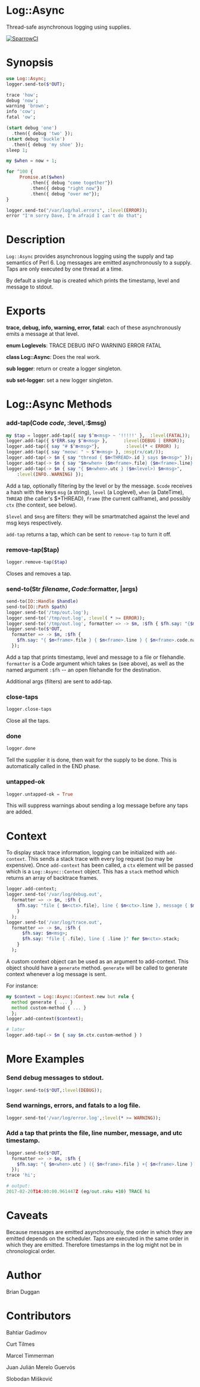 Log::Async
==========
Thread-safe asynchronous logging using supplies.

[![SparrowCI](https://ci.sparrowhub.io/project/gh-bduggan-raku-log-async/badge)](https://ci.sparrowhub.io)

Synopsis
========

```raku
use Log::Async;
logger.send-to($*OUT);

trace 'how';
debug 'now';
warning 'brown';
info 'cow';
fatal 'ow';

(start debug 'one')
  .then({ debug 'two' });
(start debug 'buckle')
  .then({ debug 'my shoe' });
sleep 1;

my $when = now + 1;

for ^100 {
     Promise.at($when)
         .then({ debug "come together"})
         .then({ debug "right now"})
         .then({ debug "over me"});
}

logger.send-to("/var/log/hal.errors", :level(ERROR));
error "I'm sorry Dave, I'm afraid I can't do that";
```

Description
===========

`Log::Async` provides asynchronous logging using
the supply and tap semantics of Perl 6.  Log messages
are emitted asynchronously to a supply.  Taps are
only executed by one thread at a time.

By default a single tap is created which prints the timestamp,
level and message to stdout.

Exports
=======

**trace, debug, info, warning, error, fatal**: each of these
asynchronously emits a message at that level.

**enum Loglevels**: TRACE DEBUG INFO WARNING ERROR FATAL

**class Log::Async**: Does the real work.

**sub logger**: return or create a logger singleton.

**sub set-logger**: set a new logger singleton.

Log::Async Methods
==========

### add-tap(Code $code,:$level,:$msg)
```raku
my $tap = logger.add-tap({ say $^m<msg> ~ '!!!!!' },  :level(FATAL));
logger.add-tap({ $*ERR.say $^m<msg> },      :level(DEBUG | ERROR));
logger.add-tap({ say "# $^m<msg>"},          :level(* < ERROR) );
logger.add-tap({ say "meow: " ~ $^m<msg> }, :msg(rx/cat/));
logger.add-tap(-> $m { say "thread { $m<THREAD>.id } says $m<msg>" });
logger.add-tap(-> $m { say "$m<when> {$m<frame>.file} {$m<frame>.line} $m<level>: $m<msg>" });
logger.add-tap(-> $m { say "{ $m<when>.utc } ($m<level>) $m<msg>",
    :level(INFO..WARNING) });
```

Add a tap, optionally filtering by the level or by the message.
`$code` receives a hash with the keys `msg` (a string), `level` (a
Loglevel), `when` (a DateTime), `THREAD` (the caller's $\*THREAD),
`frame` (the current callframe), and possibly `ctx` (the context, see below).

`$level` and `$msg` are filters: they will be smartmatched against
the level and msg keys respectively.

`add-tap` returns a tap, which can be sent to `remove-tap` to turn
it off.

###  remove-tap($tap)

```raku
logger.remove-tap($tap)
```
Closes and removes a tap.

### send-to(Str $filename, Code :$formatter, |args)
```raku
send-to(IO::Handle $handle)
send-to(IO::Path $path)
logger.send-to('/tmp/out.log');
logger.send-to('/tmp/out.log', :level( * >= ERROR));
logger.send-to('/tmp/out.log', formatter => -> $m, :$fh { $fh.say: "{$m<level>.lc}: $m<msg>" });
logger.send-to($*OUT,
  formatter => -> $m, :$fh {
    $fh.say: "{ $m<frame>.file } { $m<frame>.line } { $m<frame>.code.name }: $m<msg>"
  });
```
Add a tap that prints timestamp, level and message to a file or filehandle.
`formatter` is a Code argument which takes `$m` (see above), as well as
the named argument `:$fh` -- an open filehandle for the destination.

Additional args (filters) are sent to add-tap.

### close-taps
```raku
logger.close-taps
```
Close all the taps.

### done
```raku
logger.done
```
Tell the supplier it is done, then wait for the supply to be done.
This is automatically called in the END phase.

### untapped-ok
```raku
logger.untapped-ok = True
```
This will suppress warnings about sending a log message before any
taps are added.

Context
=======
To display stack trace information, logging can be initialized with `add-context`.
This sends a stack trace with every log request (so may be expensive).  Once `add-context`
has been called, a `ctx` element will be passed which is a `Log::Async::Context`
object.  This has a `stack` method which returns an array of backtrace frames.

```raku
logger.add-context;
logger.send-to('/var/log/debug.out',
  formatter => -> $m, :$fh {
    $fh.say: "file { $m<ctx>.file}, line { $m<ctx>.line }, message { $m<msg> }"
    }
  );
logger.send-to('/var/log/trace.out',
  formatter => -> $m, :$fh {
      $fh.say: $m<msg>;
      $fh.say: "file { .file}, line { .line }" for $m<ctx>.stack;
    }
  );
```

A custom context object can be used as an argument to add-context.  This
object should have a `generate` method. `generate` will be called to
generate context whenever a log message is sent.

For instance:
```raku
my $context = Log::Async::Context.new but role {
  method generate { ... }
  method custom-method { ... }
  };
logger.add-context($context);

# later
logger.add-tap(-> $m { say $m.ctx.custom-method } )

```

More Examples
========


### Send debug messages to stdout.
```raku
logger.send-to($*OUT,:level(DEBUG));
```

### Send warnings, errors, and fatals to a log file.

```raku
logger.send-to('/var/log/error.log',:level(* >= WARNING));
```

### Add a tap that prints the file, line number, message, and utc timestamp.

```raku
logger.send-to($*OUT,
  formatter => -> $m, :$fh {
    $fh.say: "{ $m<when>.utc } ({ $m<frame>.file } +{ $m<frame>.line }) $m<level> $m<msg>"
  });
trace 'hi';

# output:
2017-02-20T14:00:00.961447Z (eg/out.raku +10) TRACE hi
```


Caveats
=======
Because messages are emitted asynchronously, the order in which
they are emitted depends on the scheduler.  Taps are executed
in the same order in which they are emitted.  Therefore timestamps
in the log might not be in chronological order.

Author
======
Brian Duggan

Contributors
============
Bahtiar Gadimov

Curt Tilmes

Marcel Timmerman

Juan Julián Merelo Guervós

Slobodan Mišković
